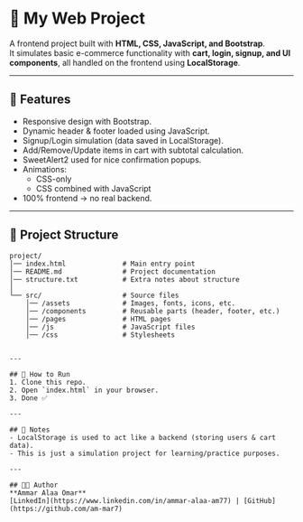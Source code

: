 # 🛒 My Web Project

A frontend project built with **HTML, CSS, JavaScript, and Bootstrap**.  
It simulates basic e-commerce functionality with **cart, login, signup, and UI components**, all handled on the frontend using **LocalStorage**.

---

## 🔧 Features
- Responsive design with Bootstrap.
- Dynamic header & footer loaded using JavaScript.
- Signup/Login simulation (data saved in LocalStorage).
- Add/Remove/Update items in cart with subtotal calculation.
- SweetAlert2 used for nice confirmation popups.
- Animations:
  - CSS-only
  - CSS combined with JavaScript
- 100% frontend → no real backend.

---

## 📂 Project Structure

```plaintext
project/
│── index.html              # Main entry point
│── README.md               # Project documentation
│── structure.txt           # Extra notes about structure
│
└── src/                    # Source files
    │── /assets             # Images, fonts, icons, etc.
    │── /components         # Reusable parts (header, footer, etc.)
    │── /pages              # HTML pages
    │── /js                 # JavaScript files
    │── /css                # Stylesheets


---

## 🚀 How to Run
1. Clone this repo.
2. Open `index.html` in your browser.
3. Done ✅

---

## 📌 Notes
- LocalStorage is used to act like a backend (storing users & cart data).
- This is just a simulation project for learning/practice purposes.

---

## 👨‍💻 Author
**Ammar Alaa Omar**  
[LinkedIn](https://www.linkedin.com/in/ammar-alaa-am77) | [GitHub](https://github.com/am-mar7)  
